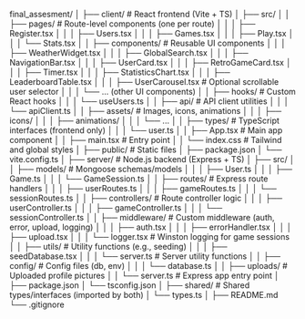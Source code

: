 final_assesment/
│
├── client/ # React frontend (Vite + TS)
│ ├── src/
│ │ ├── pages/ # Route-level components (one per route)
│ │ │ ├── Register.tsx
│ │ │ ├── Users.tsx
│ │ │ ├── Games.tsx
│ │ │ ├── Play.tsx
│ │ │ └── Stats.tsx
│ │ ├── components/ # Reusable UI components
│ │ │ ├── WeatherWidget.tsx
│ │ │ ├── GlobalSearch.tsx
│ │ │ ├── NavigationBar.tsx
│ │ │ ├── UserCard.tsx
│ │ │ ├── RetroGameCard.tsx
│ │ │ ├── Timer.tsx
│ │ │ ├── StatisticsChart.tsx
│ │ │ ├── LeaderboardTable.tsx
│ │ │ ├── UserCarousel.tsx # Optional scrollable user selector
│ │ │ └── ... (other UI components)
│ │ ├── hooks/ # Custom React hooks
│ │ │ └── useUsers.ts
│ │ ├── api/ # API client utilities
│ │ │ └── apiClient.ts
│ │ ├── assets/ # Images, icons, animations
│ │ │ ├── icons/
│ │ │ ├── animations/
│ │ │ └── ...
│ │ ├── types/ # TypeScript interfaces (frontend only)
│ │ │ └── user.ts
│ │ ├── App.tsx # Main app component
│ │ ├── main.tsx # Entry point
│ │ └── index.css # Tailwind and global styles
│ ├── public/ # Static files
│ ├── package.json
│ └── vite.config.ts
│
├── server/ # Node.js backend (Express + TS)
│ ├── src/
│ │ ├── models/ # Mongoose schemas/models
│ │ │ ├── User.ts
│ │ │ ├── Game.ts
│ │ │ └── GameSession.ts
│ │ ├── routes/ # Express route handlers
│ │ │ ├── userRoutes.ts
│ │ │ ├── gameRoutes.ts
│ │ │ └── sessionRoutes.ts
│ │ ├── controllers/ # Route controller logic
│ │ │ ├── userController.ts
│ │ │ ├── gameController.ts
│ │ │ └── sessionController.ts
│ │ ├── middleware/ # Custom middleware (auth, error, upload, logging)
│ │ │ ├── auth.tsx
│ │ │ ├── errorHandler.tsx
│ │ │ ├── upload.tsx
│ │ │ └── logger.tsx # Winston logging for game sessions
│ │ ├── utils/ # Utility functions (e.g., seeding)
│ │ │ ├── seedDatabase.tsx
│ │ │ └── server.ts # Server utility functions
│ │ ├── config/ # Config files (db, env)
│ │ │ └── database.ts
│ │ ├── uploads/ # Uploaded profile pictures
│ │ └── server.ts # Express app entry point
│ ├── package.json
│ └── tsconfig.json
│
├── shared/ # Shared types/interfaces (imported by both)
│ └── types.ts
│
├── README.md
└── .gitignore
